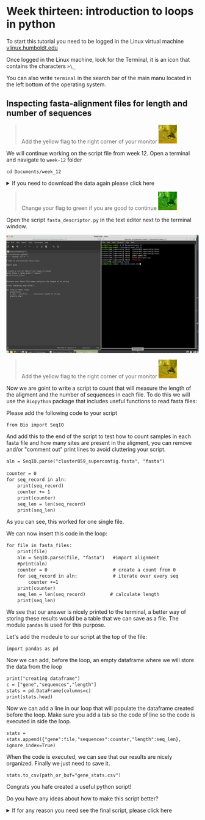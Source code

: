 # Week thirteen: introduction to loops in python

To start this tutorial you need to be logged in the Linux virtual machine
[vlinux.humboldt.edu](https://vlinux.humboldt.edu/)

Once logged in the Linux machine, look for the Terminal, it is an icon that contains the characters `>\_`

You can also write `terminal` in the search bar of the main manu located in the left bottom of the operating system.

## Inspecting fasta-alignment files for length and number of sequences 

> Add the yellow flag to the right corner of your monitor ![](img/yellow.jpeg)

We will continue working on the script file from week 12. Open a terminal and navigate to `week-12` folder

```
cd Documents/week_12
```

<details>
  <summary>If you need to download the data again please click here</summary>
  
```
cd Documents
mkdir week_12
cd week_12
wget https://github.com/oscarvargash/biol_550_2022/raw/main/week_12/files/files.zip
unzip files.zip
```

start a new script that will look into all fasta files in a folder to summarize their contents, let's create an empty text file:

```
touch fasta_descriptor.py
```

Now, le's open the file in a text editor, by navigating to it and opening it with the native text editor. It is nice to put the windows next to each other. Copy and paste the following text into our script `fasta_descriptor.py`:

```
#!/usr/bin/env python3
# -*- coding: utf-8 -*-

# code characterize alignments in fasta

import glob

fasta_files = (glob.glob)('*.fasta')
print(fasta_files)


for file in fasta_files"
	print(file)
	char_len = len(file)
	print(char_len)

```

</details>

> Change your flag to green if you are good to continue ![](img/green.jpeg)

Open the script `fasta_descriptor.py` in the text editor next to the terminal window.

![](img/python.png)

> Add the yellow flag to the right corner of your monitor ![](img/yellow.jpeg)

Now we are goint to write a script to count that will measure the length of the aligment and the number of sequences in each file. To do this we will use the `Biopython` package that includes useful functions to read fasta files:

Please add the following code to your script

```
from Bio import SeqIO
```

And add this to the end of the script to test how to count samples in each fasta file and how many sites are present in the aligment, you can remove and/or "comment out" print lines to avoid cluttering your script.

```
aln = SeqIO.parse("cluster859_supercontig.fasta", "fasta")

counter = 0
for seq_record in aln:
    print(seq_record)
    counter += 1
    print(counter)
    seq_len = len(seq_record)
    print(seq_len)			
```

As you can see, this worked for one single file.

We can now insert this code in the loop:

```
for file in fasta_files:
    print(file)
    aln = SeqIO.parse(file, "fasta")   #import alignment
    #print(aln)
    counter = 0                        # create a count from 0
    for seq_record in aln:             # iterate over every seq
        counter +=1
    print(counter)
    seq_len = len(seq_record)         # calculate length
    print(seq_len)     
```

We see that our answer is nicely printed to the terminal, a better way of storing these results would be a table that we can save as a file. The module `pandas` is used for this purpose.

Let's add the modeule to our script at the top of the file:

```
import pandas as pd
```

Now we can add, before the loop, an empty dataframe where we will store the data from the loop

```
print("creating dataframe")
c = ["gene","sequences","length"]
stats = pd.DataFrame(columns=c)
print(stats.head)
```

Now we can add a line in our loop that will populate the dataframe created before the loop. Make sure you add a tab so the code of line so the code is executed in side the loop.

```
stats = stats.append({"gene":file,"sequences":counter,"length":seq_len}, ignore_index=True)
```

When the code is executed, we can see that our results are nicely organized. Finally we just need to save it.

```
stats.to_csv(path_or_buf="gene_stats.csv")
```

Congrats you hafe created a useful python script!

Do you have any ideas about how to make this script better?

<details>
  <summary>If for any reason you need see the final script, please click here</summary>
  
```
#!/usr/bin/env python3
# -*- coding: utf-8 -*-

# Code to characterize fasta files

import glob
from Bio import SeqIO
import pandas as pd


fasta_files = (glob.glob)('*.fasta')
#print(fasta_files)

print("creating dataframe")
c = ["gene","sequences","length"]
stats = pd.DataFrame(columns=c)
#print(stats)

# iterate over every fasta file and count sequences and measure lenght

for file in fasta_files:
    print(file)
    aln = SeqIO.parse(file, "fasta")   #import alignment
    #print(aln)
    counter = 0                        # create a count from 0
    for seq_record in aln:             # iterate over every seq
        counter +=1
    print(counter)
    seq_len = len(seq_record)         # calculate length
    print(seq_len)
    string_parts = file.split("_")     
    stats = stats.append({"gene":string_parts[0],"sequences":counter,"length":seq_len}, ignore_index=True)

print(stats)

stats.to_csv(path_or_buf="gene_stats.csv")

```

> Change your flag to green if you are good to continue ![](img/green.jpeg)











